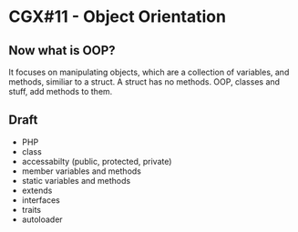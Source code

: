 # CGX#11 - Object Orientation

## Now what is OOP?

It focuses on manipulating objects,
which are a collection of variables, and methods,
similiar to a struct.
A struct has no methods. OOP, classes and stuff,
add methods to them.

## Draft

 - PHP
 - class
 - accessabilty (public, protected, private)
 - member variables and methods
 - static variables and methods
 - extends
 - interfaces
 - traits
 - autoloader
